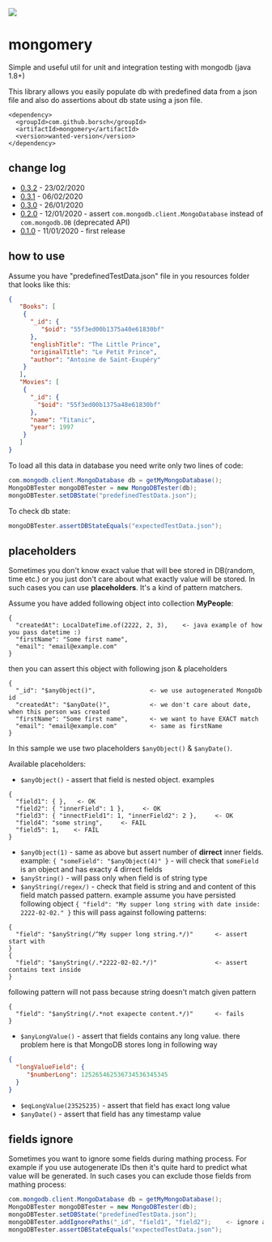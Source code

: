 ![](https://github.com/borsch/mongomery/workflows/Java%20CI/badge.svg)

# mongomery
Simple and useful util for unit and integration testing with mongodb (java 1.8+)

This library allows you easily populate db with predefined data
from a json file and also do assertions about db state using a json file.

    <dependency>
      <groupId>com.github.borsch</groupId>
      <artifactId>mongomery</artifactId>
      <version>wanted-version</version>
    </dependency>
    
## change log
- [0.3.2](https://github.com/borsch/mongomery/releases/tag/mongomery-0.3.2) - 23/02/2020
- [0.3.1](https://github.com/borsch/mongomery/releases/tag/mongomery-0.3.1) - 06/02/2020
- [0.3.0](https://github.com/borsch/mongomery/releases/tag/mongomery-0.3.0) - 26/01/2020
- [0.2.0](https://github.com/borsch/mongomery/releases/tag/mongomery-0.2.0) - 12/01/2020 - assert `com.mongodb.client.MongoDatabase` instead of `com.mongodb.DB` (deprecated API)
- [0.1.0](https://github.com/borsch/mongomery/releases/tag/mongomery-0.1.0) - 11/01/2020 - first release

## how to use
Assume you have "predefinedTestData.json" file in you resources folder that looks like this:
```json
{
   "Books": [
    {
      "_id": {
         "$oid": "55f3ed00b1375a40e61830bf"
      },
      "englishTitle": "The Little Prince",
      "originalTitle": "Le Petit Prince",
      "author": "Antoine de Saint-Exupéry"
    }
   ],
   "Movies": [
    {
      "_id": {
        "$oid": "55f3ed00b1375a48e61830bf"
      },
      "name": "Titanic",
      "year": 1997
    }
   ]
}
```

To load all this data in database you need write only two lines of code:

```java
com.mongodb.client.MongoDatabase db = getMyMongoDatabase();
MongoDBTester mongoDBTester = new MongoDBTester(db);
mongoDBTester.setDBState("predefinedTestData.json");
```

To check db state:
```java
mongoDBTester.assertDBStateEquals("expectedTestData.json");
```

## placeholders

Sometimes you don't know exact value that will bee stored in DB(random, time etc.) or you just don't care about what exactly value will be stored. In such cases you can use **placeholders**. It's a kind of pattern matchers.

Assume you have added following object into collection **MyPeople**:
```
{
  "createdAt": LocalDateTime.of(2222, 2, 3),    <- java example of how you pass datetime :)
  "firstName": "Some first name",
  "email": "email@example.com"
}
```

then you can assert this object with following json & placeholders
```
{
  "_id": "$anyObject()",               <- we use autogenerated MongoDb id
  "createdAt": "$anyDate()",           <- we don't care about date, when this person was created
  "firstName": "Some first name",      <- we want to have EXACT match
  "email": "email@example.com"         <- same as firstName
}
```

In this sample we use two placeholders `$anyObject()` & `$anyDate()`.

Available placeholders:
- `$anyObject()` - assert that field is nested object. examples
```
{
  "field1": { },   <- OK
  "field2": { "innerField": 1 },     <- OK
  "field3": { "innectField1": 1, "innerField2": 2 },     <- OK
  "field4": "some string",     <- FAIL
  "field5": 1,    <- FAIL
}
```
- `$anyObject(1)` - same as above but assert number of **dirrect** inner fields.  
example: `{ "someField": "$anyObject(4)" }` - will check that `someField` is an object and has exacty 4 dirrect fields
- `$anyString()` - will pass only when field is of string type
- `$anyString(/regex/)` - check that field is string and and content of this field match passed pattern. example
assume you have persisted following object `{ "field": "My supper long string with date inside: 2222-02-02." }`
this will pass against following patterns:
```
{
  "field": "$anyString(/^My supper long string.*/)"      <- assert start with
}
{
  "field": "$anyString(/.*2222-02-02.*/)"                <- assert contains text inside
}
```
following pattern will not pass because string doesn't match given pattern
```
{
  "field": "$anyString(/.*not exapecte content.*/)"      <- fails
}
```
- `$anyLongValue()` - assert that fields contains any long value. there problem here is that MongoDB stores long in following way
```json
{
  "longValueField": {
     "$numberLong": 125265462536734536345345
  }
}
```
- `$eqLongValue(23525235)` - assert that field has exact long value
- `$anyDate()` - assert that field has any timestamp value

## fields ignore
Sometimes you want to ignore some fields during mathing process. For example if you use autogenerate IDs then it's quite hard to predict what value will be generated. In such cases you can exclude those fields from mathing process:


```java
com.mongodb.client.MongoDatabase db = getMyMongoDatabase();
MongoDBTester mongoDBTester = new MongoDBTester(db);
mongoDBTester.setDBState("predefinedTestData.json");
mongoDBTester.addIgnorePaths("_id", "field1", "field2");    <- ignore all this fields while match objects
mongoDBTester.assertDBStateEquals("expectedTestData.json");
```

